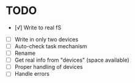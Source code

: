 # TODO

- [√] Write to real fS
- [ ] Write in only two devices
- [ ] Auto-check task mechanism
- [ ] Rename
- [ ] Get real info from "devices" (space available)
- [ ] Proper handling of devices
- [ ] Handle errors
